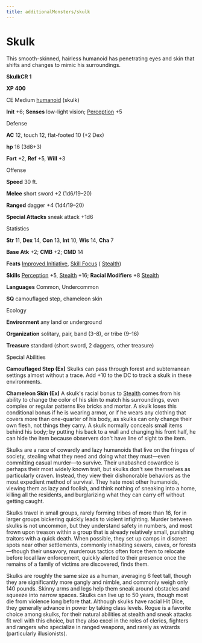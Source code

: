 ```yaml
---
title: additionalMonsters/skulk
---
```

# Skulk

This smooth-skinned, hairless humanoid has penetrating eyes and skin that shifts and changes to mimic his surroundings.

**SkulkCR 1**

**XP 400**

CE Medium [humanoid](monsters/creatureTypes.md#_humanoid) (skulk)

**Init** +6; **Senses** low-light vision; [Perception](additionalMonsters/../skills/perception.md#_perception) +5

Defense

**AC** 12, touch 12, flat-footed 10 (+2 Dex)

**hp** 16 (3d8+3)

**Fort** +2, **Ref** +5, **Will** +3

Offense

**Speed** 30 ft.

**Melee** short sword +2 (1d6/19–20)

**Ranged** dagger +4 (1d4/19–20)

**Special Attacks** sneak attack +1d6

Statistics

**Str** 11, **Dex** 14, **Con** 13, **Int** 10, **Wis** 14, **Cha** 7

**Base Atk** +2; **CMB** +2; **CMD** 14

**Feats** [Improved Initiative](additionalMonsters/../feats.md#_improved-initiative), [Skill Focus](additionalMonsters/../feats.md#_skill-focus) ( [Stealth](additionalMonsters/../skills/stealth.md#_stealth))

**Skills** [Perception](additionalMonsters/../skills/perception.md#_perception) +5, [Stealth](additionalMonsters/../skills/stealth.md#_stealth) +16; **Racial Modifiers** +8 [Stealth](additionalMonsters/../skills/stealth.md#_stealth)

**Languages** Common, Undercommon

**SQ** camouflaged step, chameleon skin

Ecology

**Environment** any land or underground

**Organization** solitary, pair, band (3–8), or tribe (9–16)

**Treasure** standard (short sword, 2 daggers, other treasure)

Special Abilities

**Camouflaged Step (Ex)** Skulks can pass through forest and subterranean settings almost without a trace. Add +10 to the DC to track a skulk in these environments.

**Chameleon Skin (Ex)** A skulk's racial bonus to [Stealth](additionalMonsters/../skills/stealth.md#_stealth) comes from his ability to change the color of his skin to match his surroundings, even complex or regular patterns like bricks and mortar. A skulk loses this conditional bonus if he is wearing armor, or if he wears any clothing that covers more than one-quarter of his body, as skulks can only change their own flesh, not things they carry. A skulk normally conceals small items behind his body; by putting his back to a wall and changing his front half, he can hide the item because observers don't have line of sight to the item.

Skulks are a race of cowardly and lazy humanoids that live on the fringes of society, stealing what they need and doing what they must—even committing casual murder—to survive. Their unabashed cowardice is perhaps their most widely known trait, but skulks don't see themselves as particularly craven. Instead, they view their dishonorable behaviors as the most expedient method of survival. They hate most other humanoids, viewing them as lazy and foolish, and think nothing of sneaking into a home, killing all the residents, and burglarizing what they can carry off without getting caught.

Skulks travel in small groups, rarely forming tribes of more than 16, for in larger groups bickering quickly leads to violent infighting. Murder between skulks is not uncommon, but they understand safety in numbers, and most frown upon treason within a group that is already relatively small, punishing traitors with a quick death. When possible, they set up camps in discreet spots near other settlements, commonly inhabiting sewers, caves, or forests—though their unsavory, murderous tactics often force them to relocate before local law enforcement, quickly alerted to their presence once the remains of a family of victims are discovered, finds them.

Skulks are roughly the same size as a human, averaging 6 feet tall, though they are significantly more gangly and nimble, and commonly weigh only 140 pounds. Skinny arms and legs help them sneak around obstacles and squeeze into narrow spaces. Skulks can live up to 50 years, though most die from violence long before that. Although skulks have racial Hit Dice, they generally advance in power by taking class levels. Rogue is a favorite choice among skulks, for their natural abilities at stealth and sneak attacks fit well with this choice, but they also excel in the roles of clerics, fighters and rangers who specialize in ranged weapons, and rarely as wizards (particularly illusionists).

